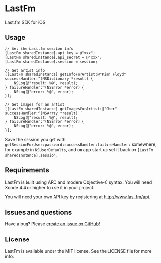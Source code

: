 # LastFm

Last.fm SDK for iOS


## Usage

    // Set the Last.fm session info
    [LastFm sharedInstance].api_key = @"xxx";
    [LastFm sharedInstance].api_secret = @"xxx";
    [LastFm sharedInstance].session = session;

    // Get artist info
    [[LastFm sharedInstance] getInfoForArtist:@"Pinn Floyd" successHandler:^(NSDictionary *result) {
        NSLog(@"result: %@", result);
    } failureHandler:^(NSError *error) {
        NSLog(@"error: %@", error);
    }];

	// Get images for an artist
    [[LastFm sharedInstance] getImagesForArtist:@"Cher" successHandler:^(NSArray *result) {
        NSLog(@"result: %@", result);
    } failureHandler:^(NSError *error) {
        NSLog(@"error: %@", error);
    }];

Save the session you get with `getSessionForUser:password:successHandler:failureHandler:` somewhere, for example in `NSUserDefaults`, and on app start up set it back on `[LastFm sharedInstance].session`.


## Requirements
LastFm is built using ARC and modern Objective-C syntax. You will need Xcode 4.4 or higher to use it in your project.

You will need your own API key by registering at http://www.last.fm/api.


## Issues and questions
Have a bug? Please [create an issue on GitHub](https://github.com/gangverk/LastFm/issues)!


## License
LastFm is available under the MIT license. See the LICENSE file for more info.